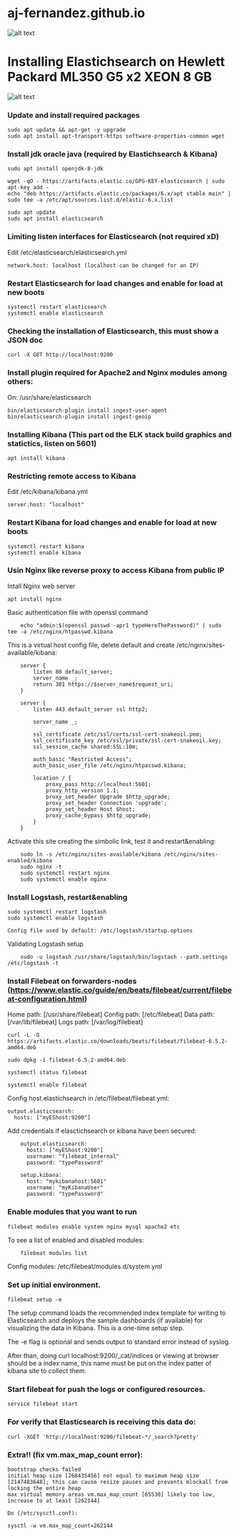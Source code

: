 # aj-fernandez.github.io
![alt text](https://upload.wikimedia.org/wikipedia/commons/thumb/6/64/Solar-System.pdf/page1-3897px-Solar-System.pdf.jpg)

# Installing Elastichsearch on Hewlett Packard ML350 G5 x2 XEON 8 GB
![alt text](https://ydevs.com/wp-content/uploads/2017/10/logos-stack-elk.png)
### Update and install required packages

	sudo apt update && apt-get -y upgrade
	sudo apt install apt-transport-https software-properties-common wget

### Install jdk oracle java (required by Elastichsearch & Kibana)

	sudo apt install openjdk-8-jdk

	wget -qO - https://artifacts.elastic.co/GPG-KEY-elasticsearch | sudo apt-key add -
	echo "deb https://artifacts.elastic.co/packages/6.x/apt stable main" | sudo tee -a /etc/apt/sources.list.d/elastic-6.x.list
	
	sudo apt update
	sudo apt install elasticsearch

### Limiting listen interfaces for Elasticsearch (not required xD)

 Edit /etc/elasticsearch/elasticsearch.yml

	network.host: localhost (localhost can be changed for an IP)

### Restart Elasticsearch for load changes and enable for load at new boots

	systemctl restart elasticsearch
	systemctl enable elasticsearch

### Checking the installation of Elasticsearch, this must show a JSON doc

	curl -X GET http://localhost:9200

### Install plugin required for Apache2 and Nginx modules among others:

On: /usr/share/elasticsearch
	
	bin/elasticsearch-plugin install ingest-user-agent
	bin/elasticsearch-plugin install ingest-geoip

### Installing Kibana (This part od the ELK stack build graphics and statictics, listen on 5601)

	apt install kibana

### Restricting remote access to Kibana
	
Edit /etc/kibana/kibana.yml
	
	server.host: "localhost"

### Restart Kibana for load changes and enable for load at new boots

	systemctl restart kibana
	systemctl enable kibana

### Usin Nginx like reverse proxy to access Kibana from public IP

Intall Nginx web server

	apt install nginx
	
 Basic authentication file with openssl command

		echo "admin:$(openssl passwd -apr1 typeHereThePassword)" | sudo tee -a /etc/nginx/htpasswd.kibana

This is a virtual host config file, delete default and create /etc/nginx/sites-available/kibana:
		
		server {
		    listen 80 default_server;
		    server_name _;
		    return 301 https://$server_name$request_uri;
		}

		server {
		    listen 443 default_server ssl http2;
 
		    server_name _;
 
		    ssl_certificate /etc/ssl/certs/ssl-cert-snakeoil.pem;
		    ssl_certificate_key /etc/ssl/private/ssl-cert-snakeoil.key;
		    ssl_session_cache shared:SSL:10m;
 
		    auth_basic "Restricted Access";
		    auth_basic_user_file /etc/nginx/htpasswd.kibana;
 
		    location / {
		        proxy_pass http://localhost:5601;
		        proxy_http_version 1.1;
		        proxy_set_header Upgrade $http_upgrade;
		        proxy_set_header Connection 'upgrade';
		        proxy_set_header Host $host;
		        proxy_cache_bypass $http_upgrade;
		    }
		}

Activate this site creating the simbolic link, test it and restart&enabling:

		sudo ln -s /etc/nginx/sites-available/kibana /etc/nginx/sites-enabled/kibana
		sudo nginx -t
		sudo systemctl restart nginx
		sudo systemctl enable nginx

### Install Logstash, restart&enabling
	
	sudo systemctl restart logstash
	sudo systemctl enable logstash
	
	Config file used by default: /etc/logstash/startup.options
	
Validating Logstash setup

		sudo -u logstash /usr/share/logstash/bin/logstash --path.settings /etc/logstash -t

### Install Filebeat on forwarders-nodes (https://www.elastic.co/guide/en/beats/filebeat/current/filebeat-configuration.html)

Home path: [/usr/share/filebeat] Config path: [/etc/filebeat] Data path: [/var/lib/filebeat] Logs path: [/var/log/filebeat]
	
	curl -L -O https://artifacts.elastic.co/downloads/beats/filebeat/filebeat-6.5.2-amd64.deb
 
	sudo dpkg -i filebeat-6.5.2-amd64.deb

	systemctl status filebeat

	systemctl enable filebeat

 Config host.elastichsearch in /etc/filebeat/filebeat.yml:

	output.elasticsearch:
	  hosts: ["myEShost:9200"]

Add credentials if elasctichsearch or kibana have been secured:
		
		output.elasticsearch:
		  hosts: ["myEShost:9200"]
		  username: "filebeat_internal"
		  password: "typePassword" 

		setup.kibana:
		  host: "mykibanahost:5601"
		  username: "myKibanaUser"  
		  password: "typePassword"

### Enable modules that you want to run

	filebeat modules enable system nginx mysql apache2 etc
	
To see a list of enabled and disabled modules:
		
		filebeat modules list

Config modules: /etc/filebeat/modules.d/system.yml

### Set up initial environment.

	filebeat setup -e

The setup command loads the recommended index template for writing to Elasticsearch and deploys the sample dashboards (if available) for visualizing the data in Kibana. This is a one-time setup step.

The -e flag is optional and sends output to standard error instead of syslog.

After than, doing curl localhost:9200/_cat/indices or viewing at browser should be a index name, this name must be put on the index patter of kibana site to collect them.

### Start filebeat for push the logs or configured resources.

	service filebeat start

### For verify that Elasticsearch is receiving this data do:

	curl -XGET 'http://localhost:9200/filebeat-*/_search?pretty'


### Extra!! (fix vm.max_map_count error):

	bootstrap checks failed
	initial heap size [268435456] not equal to maximum heap size [2147483648]; this can cause resize pauses and prevents mlockall from locking the entire heap
	max virtual memory areas vm.max_map_count [65530] likely too low, increase to at least [262144]

	Do (/etc/sysctl.conf):

	sysctl -w vm.max_map_count=262144
